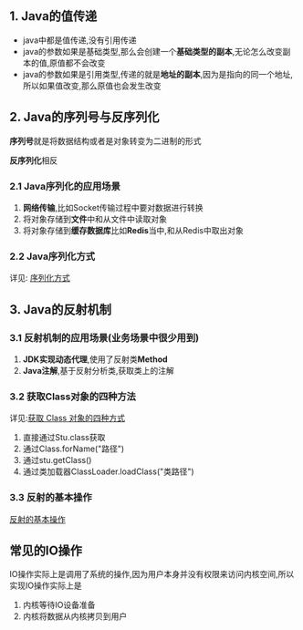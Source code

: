 ## 1. Java的值传递

- java中都是值传递,没有引用传递
- java的参数如果是基础类型,那么会创建一个**基础类型的副本**,无论怎么改变副本的值,原值都不会改变
- java的参数如果是引用类型,传递的就是**地址的副本**,因为是指向的同一个地址,所以如果值改变,那么原值也会发生改变



## 2. Java的序列号与反序列化

**序列号**就是将数据结构或者是对象转变为二进制的形式

**反序列化**相反



### 2.1 Java序列化的应用场景

1. **网络传输**,比如Socket传输过程中要对数据进行转换
2. 将对象存储到**文件**中和从文件中读取对象
3. 将对象存储到**缓存数据库**比如**Redis**当中,和从Redis中取出对象



### 2.2 Java序列化方式

详见: [序列化方式](https://javaguide.cn/java/basis/serialization.html#jdk-%E8%87%AA%E5%B8%A6%E7%9A%84%E5%BA%8F%E5%88%97%E5%8C%96%E6%96%B9%E5%BC%8F)



## 3. Java的反射机制

### 3.1 反射机制的应用场景(业务场景中很少用到)

1. **JDK实现动态代理**,使用了反射类**Method**
2. **Java注解**,基于反射分析类,获取类上的注解



### 3.2 获取Class对象的四种方法

详见:[获取 Class 对象的四种方式](https://javaguide.cn/java/basis/reflection.html#%E8%8E%B7%E5%8F%96-class-%E5%AF%B9%E8%B1%A1%E7%9A%84%E5%9B%9B%E7%A7%8D%E6%96%B9%E5%BC%8F)

1. 直接通过Stu.class获取
2. 通过Class.forName("路径")
3. 通过stu.getClass()
4. 通过类加载器ClassLoader.loadClass("类路径")



### 3.3 反射的基本操作

[反射的基本操作](https://javaguide.cn/java/basis/reflection.html#%E5%8F%8D%E5%B0%84%E7%9A%84%E4%B8%80%E4%BA%9B%E5%9F%BA%E6%9C%AC%E6%93%8D%E4%BD%9C)



## 常见的IO操作

IO操作实际上是调用了系统的操作,因为用户本身并没有权限来访问内核空间,所以实现IO操作实际上是

1. 内核等待IO设备准备
2. 内核将数据从内核拷贝到用户